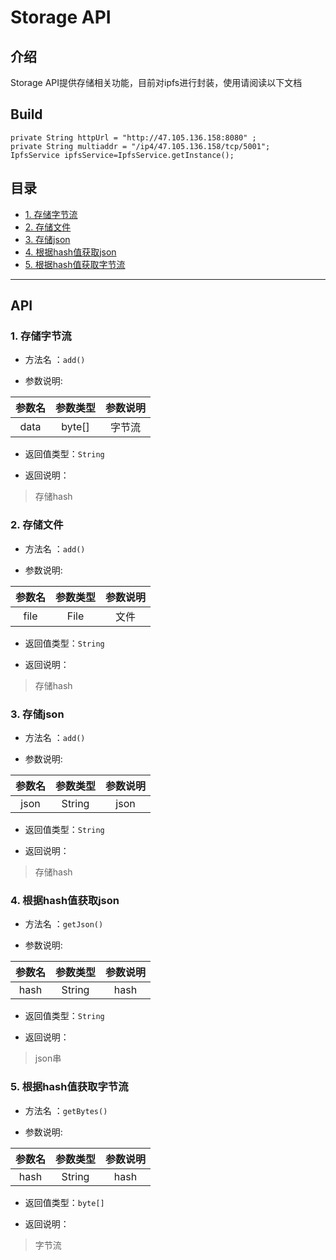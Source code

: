 ﻿# Storage API


## **介绍**

Storage API提供存储相关功能，目前对ipfs进行封装，使用请阅读以下文档


## **Build**

```
private String httpUrl = "http://47.105.136.158:8080" ;
private String multiaddr = "/ip4/47.105.136.158/tcp/5001";
IpfsService ipfsService=IpfsService.getInstance();
```


## **目录**


- [1. 存储字节流](#1-存储字节流)
- [2. 存储文件](#2-存储文件)
- [3. 存储json](#3-存储json)
- [4. 根据hash值获取json](#4-根据hash值获取json)
- [5. 根据hash值获取字节流](#5-根据hash值获取字节流)


----------



## **API**

###   1. 存储字节流

-   方法名 ：`add()`

-   参数说明:

| 参数名 | 参数类型 | 参数说明|
| :----:| :----:  | :----:  |
| data | byte[]  | 字节流|


-   返回值类型：`String`

-   返回说明：

>   存储hash

###   2. 存储文件

-   方法名 ：`add()`

-   参数说明:

| 参数名 | 参数类型 | 参数说明|
| :----:| :----:  | :----:  |
| file | File  | 文件|


-   返回值类型：`String`

-   返回说明：

>   存储hash

###   3. 存储json

-   方法名 ：`add()`

-   参数说明:

| 参数名 | 参数类型 | 参数说明|
| :----:| :----:  | :----:  |
| json | String  | json|


-   返回值类型：`String`

-   返回说明：

>   存储hash

###   4. 根据hash值获取json

-   方法名 ：`getJson()`

-   参数说明:

| 参数名 | 参数类型 | 参数说明|
| :----:| :----:  | :----:  |
| hash | String  | hash|


-   返回值类型：`String`

-   返回说明：

>   json串


###   5. 根据hash值获取字节流

-   方法名 ：`getBytes()`

-   参数说明:

| 参数名 | 参数类型 | 参数说明|
| :----:| :----:  | :----:  |
| hash | String  | hash|


-   返回值类型：`byte[]`

-   返回说明：

>   字节流


